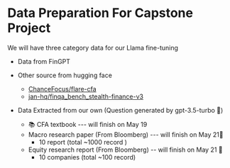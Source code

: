 # Data Preparation For Capstone Project

We will have three category data for our Llama fine-tuning 




- Data from FinGPT 

- Other source from hugging face

  - [ChanceFocus/flare-cfa](https://huggingface.co/datasets/ChanceFocus/flare-cfa)
  - [jan-hq/finqa_bench_stealth-finance-v3](https://huggingface.co/datasets/jan-hq/finqa_bench_stealth-finance-v3?row=36)

- Data Extracted from our own (Question generated by gpt-3.5-turbo :robot:)

  - :books: CFA textbook  --- will finish on May 19
  - Macro research paper (From Bloomberg) --- will finish on May 21:see_no_evil:
    - 10 report (total ~1000 record )
  - Equity research report (From Bloomberg) -- will finish on May 21 :see_no_evil:
    - 10 companies (total ~100 record)

  

  

  